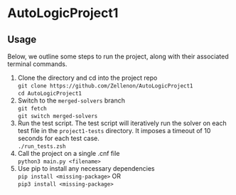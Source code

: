 # AutoLogicProject1

## Usage

Below, we outline some steps to run the project, along with their associated terminal commands.

1. Clone the directory and cd into the project repo \
   `git clone https://github.com/Zellenon/AutoLogicProject1` \
   `cd AutoLogicProject1`
3. Switch to the `merged-solvers` branch \
    `git fetch` \
    `git switch merged-solvers`
4. Run the test script. The test script will iteratively run the solver on each test 
   file in the `project1-tests` directory. It imposes a timeout of 10 seconds for each test case. \
    `./run_tests.zsh`
5. Call the project on a single .cnf file \
    `python3 main.py <filename>`
6. Use pip to install any necessary dependencies  \
    `pip install <missing-package>` OR \
    `pip3 install <missing-package>`
